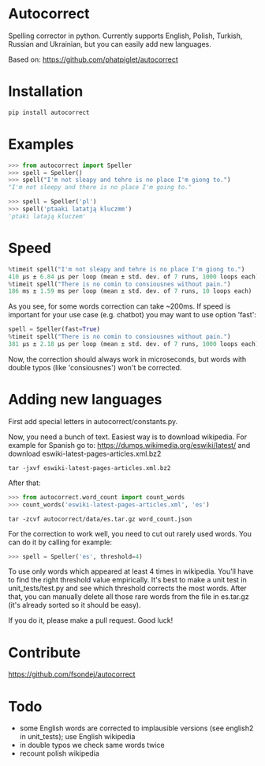 # Autocorrect
Spelling corrector in python. Currently supports English, Polish, Turkish, Russian and Ukrainian, but you can easily add new languages.

Based on: https://github.com/phatpiglet/autocorrect

# Installation
```bash
pip install autocorrect
```

# Examples
```python
>>> from autocorrect import Speller
>>> spell = Speller()
>>> spell("I'm not sleapy and tehre is no place I'm giong to.")
"I'm not sleepy and there is no place I'm going to."

>>> spell = Speller('pl')
>>> spell('ptaaki latatją kluczmm')                                         
'ptaki latają kluczem'
```

# Speed
```python
%timeit spell("I'm not sleapy and tehre is no place I'm giong to.")
410 µs ± 6.84 µs per loop (mean ± std. dev. of 7 runs, 1000 loops each)
%timeit spell("There is no comin to consiousnes without pain.")
186 ms ± 1.59 ms per loop (mean ± std. dev. of 7 runs, 10 loops each)
```

As you see, for some words correction can take ~200ms. If speed is important for your use case (e.g. chatbot) you may want to use option 'fast':
```python
spell = Speller(fast=True)
%timeit spell("There is no comin to consiousnes without pain.")
381 µs ± 2.18 µs per loop (mean ± std. dev. of 7 runs, 1000 loops each)
```
Now, the correction should always work in microseconds, but words with double typos (like 'consiousnes') won't be corrected.

# Adding new languages
First add special letters in autocorrect/constants.py.

Now, you need a bunch of text. Easiest way is to download wikipedia.
For example for Spanish go to:
https://dumps.wikimedia.org/eswiki/latest/
and download eswiki-latest-pages-articles.xml.bz2

```
tar -jxvf eswiki-latest-pages-articles.xml.bz2
```

After that:

```python
>>> from autocorrect.word_count import count_words
>>> count_words('eswiki-latest-pages-articles.xml', 'es')
```

```
tar -zcvf autocorrect/data/es.tar.gz word_count.json
```

For the correction to work well, you need to cut out rarely used words. You can do it by calling for example:

```python
>>> spell = Speller('es', threshold=4)
```

To use only words which appeared at least 4 times in wikipedia. You'll have to find the right threshold value empirically. It's best to make a unit test in unit_tests/test.py and see which threshold corrects the most words. After that, you can manually delete all those rare words from the file in es.tar.gz (it's already sorted so it should be easy).

If you do it, please make a pull request. Good luck!

# Contribute
https://github.com/fsondej/autocorrect

# Todo
- some English words are corrected to implausible versions (see english2 in unit_tests); use English wikipedia
- in double typos we check same words twice
- recount polish wikipedia
